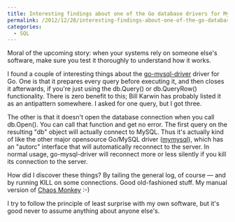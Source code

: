 ```yaml
---
title: Interesting findings about one of the Go database drivers for MySQL
permalink: /2012/12/28/interesting-findings-about-one-of-the-go-database-drivers-for-mysql/
categories:
  - SQL
---
```

Moral of the upcoming story: when your systems rely on someone else's software, make sure you test it thoroughly to understand how it works.

I found a couple of interesting things about the [go-mysql-driver][1] driver for Go. One is that it prepares every query before executing it, and then closes it afterwards, if you're just using the db.Query() or db.QueryRow() functionality. There is zero benefit to this; Bill Karwin has probably listed it as an antipattern somewhere. I asked for one query, but I got three.

The other is that it doesn't open the database connection when you call db.Open(). You can call that function and get no error. The first query on the resulting "db" object will actually connect to MySQL. Thus it's actually kind of like the other major opensource Go/MySQL driver ([mymysql][2]), which has an "autorc" interface that will automatically reconnect to the server. In normal usage, go-mysql-driver will reconnect more or less silently if you kill its connection to the server.

How did I discover these things? By tailing the general log, of course &#8212; and by running KILL on some connections. Good old-fashioned stuff. My manual version of [Chaos Monkey][3] :-)

I try to follow the principle of least surprise with my own software, but it's good never to assume anything about anyone else's.

 [1]: http://code.google.com/p/go-mysql-driver/
 [2]: https://github.com/ziutek/mymysql
 [3]: http://techblog.netflix.com/2012/07/chaos-monkey-released-into-wild.html
